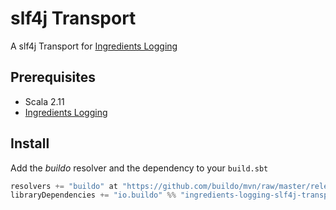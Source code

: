 slf4j Transport
===================================

A slf4j Transport for [Ingredients Logging](https://github.com/buildo/ingredients-logging)

## Prerequisites
 
  - Scala 2.11
  - [Ingredients Logging](https://github.com/buildo/ingredients-logging)
  
## Install
Add the _buildo_ resolver and the dependency to your `build.sbt`

```scala
resolvers += "buildo" at "https://github.com/buildo/mvn/raw/master/releases"
libraryDependencies += "io.buildo" %% "ingredients-logging-slf4j-transport" % "0.1-SNAPSHOT"
```
